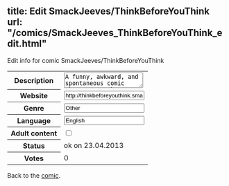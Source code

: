 title: Edit SmackJeeves/ThinkBeforeYouThink
url: "/comics/SmackJeeves_ThinkBeforeYouThink_edit.html"
---
Edit info for comic SmackJeeves/ThinkBeforeYouThink

<form name="comic" action="http://gaepostmail.appengine.com/comic" name="post">
<table class="comicinfo">
<tr>
<th>Description</th><td><textarea name="description">A funny, awkward, and spontaneous comic about a guy who can read minds. Updates Fridays.</textarea></td>
</tr>
<tr>
<th>Website</th><td><input type="text" name="url" value="http://thinkbeforeyouthink.smackjeeves.com/comics/"/></td>
</tr>
<tr>
<th>Genre</th><td><input type="text" name="genre" value="Other"/></td>
</tr>
<tr>
<th>Language</th><td><input type="text" name="language" value="English"/></td>
</tr>
<tr>
<th>Adult content</th><td><input type="checkbox" name="adult" value="adult" /></td>
</tr>
<tr>
<th>Status</th><td>ok on 23.04.2013</td>
</tr>
<tr>
<th>Votes</th><td>0</div></td>
</tr>
</table>
</form>

Back to the [comic](/comics/SmackJeeves_ThinkBeforeYouThink.html).
